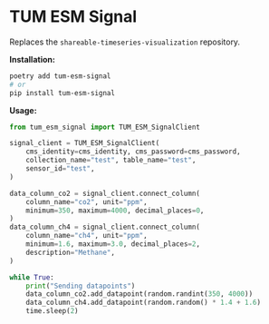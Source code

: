 
# TUM ESM Signal

Replaces the `shareable-timeseries-visualization` repository.

**Installation:**

```bash
poetry add tum-esm-signal
# or
pip install tum-esm-signal
```

**Usage:**

```python
from tum_esm_signal import TUM_ESM_SignalClient

signal_client = TUM_ESM_SignalClient(
    cms_identity=cms_identity, cms_password=cms_password,
    collection_name="test", table_name="test",
    sensor_id="test",
)

data_column_co2 = signal_client.connect_column(
    column_name="co2", unit="ppm",
    minimum=350, maximum=4000, decimal_places=0,
)
data_column_ch4 = signal_client.connect_column(
    column_name="ch4", unit="ppm",
    minimum=1.6, maximum=3.0, decimal_places=2,
    description="Methane",
)

while True:
    print("Sending datapoints")
    data_column_co2.add_datapoint(random.randint(350, 4000))
    data_column_ch4.add_datapoint(random.random() * 1.4 + 1.6)
    time.sleep(2)
```